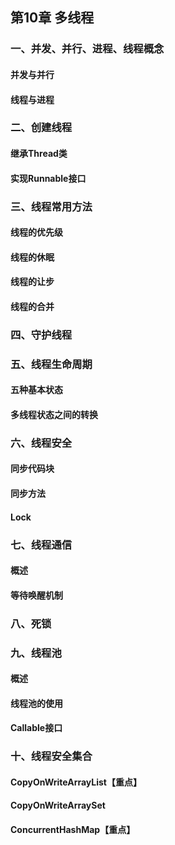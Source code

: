 ## 第10章 多线程

### ⼀、并发、并⾏、进程、线程概念
#### 并发与并⾏
#### 线程与进程
### ⼆、创建线程
#### 继承Thread类
#### 实现Runnable接⼝
### 三、线程常⽤⽅法
#### 线程的优先级
#### 线程的休眠
#### 线程的让步
#### 线程的合并
### 四、守护线程
### 五、线程⽣命周期
#### 五种基本状态
#### 多线程状态之间的转换
### 六、线程安全
#### 同步代码块
#### 同步⽅法
#### Lock
### 七、线程通信
#### 概述
#### 等待唤醒机制
### ⼋、死锁
### 九、线程池
#### 概述
#### 线程池的使⽤
#### Callable接⼝
### 十、线程安全集合
#### CopyOnWriteArrayList【重点】
#### CopyOnWriteArraySet
#### ConcurrentHashMap【重点】